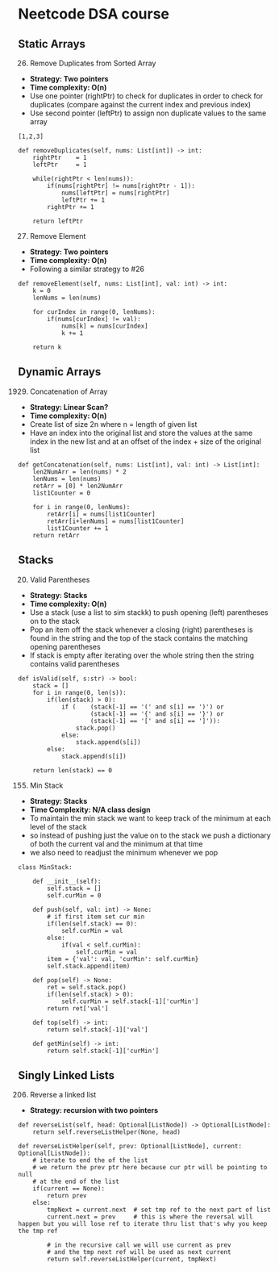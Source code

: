 # Neetcode DSA course

## Static Arrays

26. Remove Duplicates from Sorted Array

- <strong>Strategy: Two pointers</strong>
- <strong>Time complexity: O(n)</strong>
- Use one pointer (rightPtr) to check for duplicates in order to check for
  duplicates (compare against the current index and previous index)
- Use second pointer (leftPtr) to assign non duplicate values to the
  same array


```
[1,2,3]

def removeDuplicates(self, nums: List[int]) -> int:
    rightPtr    = 1
    leftPtr     = 1
    
    while(rightPtr < len(nums)):
        if(nums[rightPtr] != nums[rightPtr - 1]):
            nums[leftPtr] = nums[rightPtr]
            leftPtr += 1
        rightPtr += 1
    
    return leftPtr

```

27. Remove Element

- <strong>Strategy: Two pointers</strong>
- <strong>Time complexity: O(n)</strong>
- Following a similar strategy to #26

```
def removeElement(self, nums: List[int], val: int) -> int:
    k = 0
    lenNums = len(nums)

    for curIndex in range(0, lenNums):
        if(nums[curIndex] != val):
            nums[k] = nums[curIndex]
            k += 1

    return k
```

## Dynamic Arrays

1929. Concatenation of Array

- <strong>Strategy: Linear Scan?</strong>
- <strong>Time complexity: O(n)</strong>
- Create list of size 2n where n = length of given list
- Have an index into the original list and store the values at the same index
  in the new list and at an offset of the index + size of the original list

```
def getConcatenation(self, nums: List[int], val: int) -> List[int]:
    len2NumArr = len(nums) * 2
    lenNums = len(nums)
    retArr = [0] * len2NumArr
    list1Counter = 0

    for i in range(0, lenNums):
        retArr[i] = nums[list1Counter]
        retArr[i+lenNums] = nums[list1Counter]
        list1Counter += 1
    return retArr

```

## Stacks

20. Valid Parentheses

- <strong>Strategy: Stacks</strong>
- <strong>Time complexity: O(n)</strong>
- Use a stack (use a list to sim stackk) to push opening (left) parentheses on to the stack
- Pop an item off the stack whenever a closing (right) parentheses is
  found in the string and the top of the stack contains the matching opening
parentheses
- If stack is empty after iterating over the whole string then the string
  contains valid parentheses

```
def isValid(self, s:str) -> bool:
    stack = []
    for i in range(0, len(s)):
        if(len(stack) > 0):
            if (    (stack[-1] == '(' and s[i] == ')') or
                    (stack[-1] == '{' and s[i] == '}') or
                    (stack[-1] == '[' and s[i] == ']')):
                stack.pop()
            else:
                stack.append(s[i])
        else:
            stack.append(s[i])
    
    return len(stack) == 0

```

155. Min Stack

- <strong>Strategy: Stacks</strong>
- <strong>Time Complexity: N/A class design</strong>
- To maintain the min stack we want to keep track of the minimum at each
  level of the stack
- so instead of pushing just the value on to the stack we push a dictionary of
  both the current val and the minimum at that time
- we also need to readjust the minimum whenever we pop

```
class MinStack:

    def __init__(self):
        self.stack = []
        self.curMin = 0

    def push(self, val: int) -> None:
        # if first item set cur min
        if(len(self.stack) == 0):
            self.curMin = val
        else:
            if(val < self.curMin):
                self.curMin = val
        item = {'val': val, 'curMin': self.curMin}
        self.stack.append(item)

    def pop(self) -> None:
        ret = self.stack.pop()
        if(len(self.stack) > 0):
            self.curMin = self.stack[-1]['curMin']
        return ret['val']

    def top(self) -> int:
        return self.stack[-1]['val']

    def getMin(self) -> int:
        return self.stack[-1]['curMin']
```

## Singly Linked Lists

206. Reverse a linked list

- <strong>Strategy: recursion with two pointers</strong>


```
def reverseList(self, head: Optional[ListNode]) -> Optional[ListNode]:
    return self.reverseListHelper(None, head)

def reverseListHelper(self, prev: Optional[ListNode], current: Optional[ListNode]):
    # iterate to end the of the list
    # we return the prev ptr here because cur ptr will be pointing to null
    # at the end of the list
    if(current == None):
        return prev
    else:
        tmpNext = current.next  # set tmp ref to the next part of list
        current.next = prev     # this is where the reversal will happen but you will lose ref to iterate thru list that's why you keep the tmp ref

        # in the recursive call we will use current as prev
        # and the tmp next ref will be used as next current
        return self.reverseListHelper(current, tmpNext)


```

